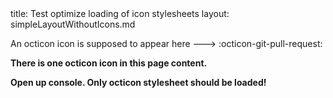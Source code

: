 <frontmatter>
title: Test optimize loading of icon stylesheets
layout: simpleLayoutWithoutIcons.md
</frontmatter>

An octicon icon is supposed to appear here ---> :octicon-git-pull-request:

**There is one octicon icon in this page content.**

**Open up console. Only octicon stylesheet should be loaded!**
